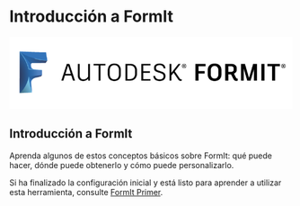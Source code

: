# Introducción a FormIt

![](<../.gitbook/assets/b5030b43-df24-4259-ad6a-94bcad61bc78 (1).png>)

## Introducción a FormIt

Aprenda algunos de estos conceptos básicos sobre FormIt: qué puede hacer, dónde puede obtenerlo y cómo puede personalizarlo.

Si ha finalizado la configuración inicial y está listo para aprender a utilizar esta herramienta, consulte [FormIt Primer](../formit-primer/).
